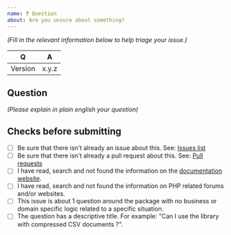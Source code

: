 ```yaml
---
name: ❓ Question
about: Are you unsure about something?
---
```


_(Fill in the relevant information below to help triage your issue.)_

|    Q        |   A
|------------ | ------
| Version     | x.y.z

## Question

_(Please explain in plain english your question)_

## Checks before submitting

* [ ] Be sure that there isn't already an issue about this. See: [Issues list](https://github.com/bakame-php/laravel/intl-extra/issues)
* [ ] Be sure that there isn't already a pull request about this. See: [Pull requests](https://github.com/bakame-php/laravel/intl-extra/pulls)
* [ ] I have read, search and not found the information on the [documentation website](https://csv.thephpleague.com).
* [ ] I have read, search and not found the information on PHP related forums and/or websites.
* [ ] This issue is about 1 question around the package with no business or domain specific logic related to a specific situation.
* [ ] The question has a descriptive title. For example:  "Can I use the library with compressed CSV documents ?".
